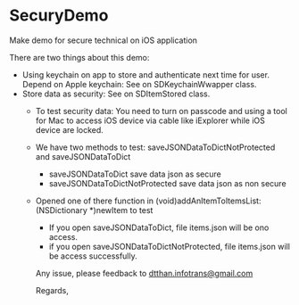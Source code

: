 SecuryDemo
==========

Make demo for secure technical on iOS application


There are two things about this demo:
+ Using keychain on app to store and authenticate next time for user. Depend on Apple keychain: 
   See on SDKeychainWwapper class.
+ Store data as security:
   See on SDItemStored class.
   - To test security data:
     You need to turn on passcode and using a tool for Mac to access iOS device via cable like iExplorer 
     while iOS device are locked.

   - We have two methods to test: saveJSONDataToDictNotProtected and saveJSONDataToDict
     + saveJSONDataToDict save data json as secure
     + saveJSONDataToDictNotProtected save data json as non secure
   - Opened one of there function in (void)addAnItemToItemsList:(NSDictionary *)newItem to test
     + If you open saveJSONDataToDict, file items.json will be ono access.
     + if you open saveJSONDataToDictNotProtected, file items.json will be access successfully.
     
     Any issue, please feedback to dtthan.infotrans@gmail.com
     
     Regards, 
     

